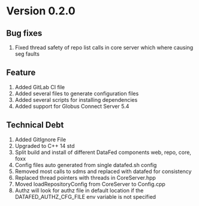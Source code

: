 
# Version 0.2.0

## Bug fixes
1. Fixed thread safety of repo list calls in core server which where causing
seg faults

## Feature
1. Added GitLab CI file
2. Added several files to generate configuration files
3. Added several scripts for installing dependencies
4. Added support for Globus Connect Server 5.4

## Technical Debt
1. Added GitIgnore File
2. Upgraded to C++ 14 std
3. Split build and install of different DataFed components web, repo, core, foxx
4. Config files auto generated from single datafed.sh config
5. Removed most calls to sdms and replaced with datafed for consistency
6. Replaced thread pointers with threads in CoreServer.hpp
7. Moved loadRepositoryConfig from CoreServer to Config.cpp
8. Authz will look for authz file in default location if the
   DATAFED_AUTHZ_CFG_FILE env variable is not specified
